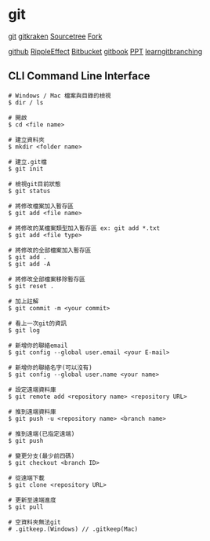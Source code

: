 # git

[git](https://git-scm.com/)
[gitkraken](https://www.gitkraken.com/)
[Sourcetree](https://www.sourcetreeapp.com)
[Fork](https://git-fork.com/home)

[github](https://github.com/)
[RippleEffect](https://github.com/traex/RippleEffect)
[Bitbucket](https://bitbucket.org/)
[gitbook](https://gitbook.tw/)
[PPT](https://goo.gl/Ys5spk)
[learngitbranching](https://learngitbranching.js.org)

## CLI Command Line Interface
```shell
# Windows / Mac 檔案與目錄的檢視
$ dir / ls

# 開啟
$ cd <file name>

# 建立資料夾
$ mkdir <folder name>

# 建立.git檔
$ git init

# 檢視git目前狀態
$ git status

# 將修改檔案加入暫存區
$ git add <file name>

# 將修改的某檔案類型加入暫存區 ex: git add *.txt
$ git add <file type>

# 將修改的全部檔案加入暫存區
$ git add . 
$ git add -A

# 將修改全部檔案移除暫存區
$ git reset .

# 加上註解
$ git commit -m <your commit>

# 看上一次git的資訊
$ git log

# 新增你的聯絡email
$ git config --global user.email <your E-mail>

# 新增你的聯絡名字(可以沒有)
$ git config --global user.name <your name>

# 設定遠端資料庫
$ git remote add <repository name> <repository URL>

# 推到遠端資料庫
$ git push -u <repository name> <branch name>

# 推到遠端(已指定遠端)
$ git push

# 變更分支(最少前四碼)
$ git checkout <branch ID>

# 從遠端下載
$ git clone <repository URL>

# 更新至遠端進度
$ git pull

# 空資料夾無法git
# .gitkeep.(Windows) // .gitkeep(Mac)
```

